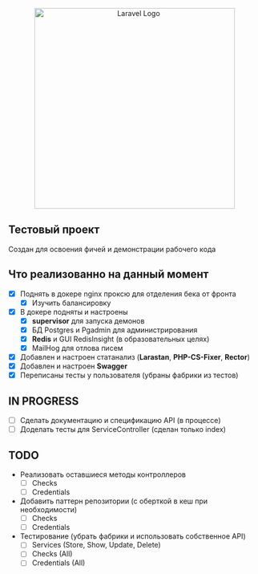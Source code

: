 <p align="center">
<img src="https://raw.githubusercontent.com/laravel/art/master/logo-lockup/5%20SVG/2%20CMYK/1%20Full%20Color/laravel-logolockup-cmyk-red.svg" width="400" alt="Laravel Logo">
</p>

## Тестовый проект

Создан для освоения фичей и демонстрации рабочего кода

## Что реализованно на данный момент

- [x] Поднять в докере nginx проксю для отделения бека от фронта
    - [x] Изучить балансировку
- [x] В докере подняты и настроены
  - [x] **supervisor** для запуска демонов
  - [x] БД Postgres и Pgadmin для администрирования
  - [x] **Redis** и GUI RedisInsight (в образовательных целях)
  - [x] MailHog для отлова писем
- [x] Добавлен и настроен статанализ (**Larastan**, **PHP-CS-Fixer**, **Rector**)
- [x] Добавлен и настроен **Swagger**
- [x] Переписаны тесты у пользователя (убраны фабрики из тестов)

## IN PROGRESS
- [ ] Сделать документацию и спецификацию API (в процессе)
- [ ] Доделать тесты для ServiceController (сделан только index)

## TODO
- Реализовать оставшиеся методы контроллеров
    - [ ] Checks
    - [ ] Credentials
- Добавить паттерн репозитории (с оберткой в кеш при необходимости)
    - [ ] Checks
    - [ ] Credentials
- Тестирование (убрать фабрики и использовать собственное API)
    - [ ] Services (Store, Show, Update, Delete)
    - [ ] Checks (All)
    - [ ] Credentials (All)
